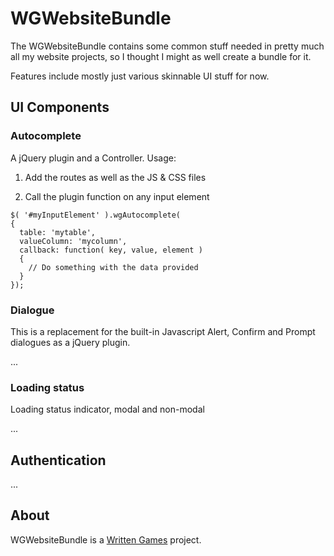 WGWebsiteBundle
===============

The WGWebsiteBundle contains some common stuff needed in pretty much all
my website projects, so I thought I might as well create a bundle for it.

Features include mostly just various skinnable UI stuff for now.

## UI Components

### Autocomplete

A jQuery plugin and a Controller. Usage:

1. Add the routes as well as the JS & CSS files

2. Call the plugin function on any input element

```
$( '#myInputElement' ).wgAutocomplete(
{
  table: 'mytable',
  valueColumn: 'mycolumn',
  callback: function( key, value, element )
  {
    // Do something with the data provided
  }
});
```

### Dialogue

This is a replacement for the built-in Javascript Alert, Confirm and Prompt
dialogues as a jQuery plugin.

...

### Loading status

Loading status indicator, modal and non-modal

...

## Authentication

...

## About

WGWebsiteBundle is a [Written Games](http://www.writtengames.com) project.